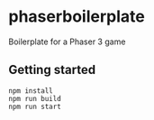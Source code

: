 # phaserboilerplate
Boilerplate for a Phaser 3 game


## Getting started

```
npm install
npm run build
npm run start
```

